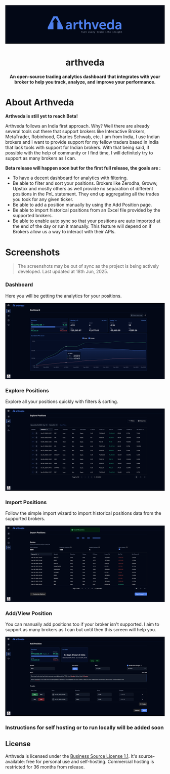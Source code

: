<div align="center">
  <img src="./.github/screenshots/banner.png" alt="arthveda banner" />
  <h1>arthveda</h1>
  <p><strong>An open-source trading analytics dashboard that integrates with your broker to help you track, analyze, and improve your performance.</strong></p>
</div>

# About Arthveda

**Arthveda is still yet to reach Beta!**

Arthveda follows an India first approach.
Why? Well there are already several tools out there that support brokers like Interactive Brokers, MetaTrader, Robinhood, Charles Schwab, etc. I am from India, I use Indian brokers and I want to provide support for my fellow traders based in India that lack tools with support for Indian brokers. With that being said, if possible with the help of community or I find time, I will definitely try to support as many brokers as I can.

**Beta release will happen soon but for the first full release, the goals are :**

-   To have a decent dashboard for analytics with filtering.
-   Be able to filter and sort your positions. Brokers like Zerodha, Groww, Upstox and mostly others as well provide no separation of different positions in the PnL statement. They end up aggregating all the trades you took for any given ticker.
-   Be able to add a position manually by using the Add Position page.
-   Be able to import historical positions from an Excel file provided by the supported brokers.
-   Be able to enable auto sync so that your positions are auto imported at the end of the day or run it manually. This feature will depend on if Brokers allow us a way to interact with their APIs.

# Screenshots

> The screenshots may be out of sync as the project is being actively developed. Last updated at 18th Jun, 2025.

### Dashboard

Here you will be getting the analytics for your positions.

<img src="./.github/screenshots/dashboard.png" alt="arthveda dashboard" />

### Explore Positions

Explore all your positions quickly with filters & sorting.

<img src="./.github/screenshots/explore_positions.png" alt="arthveda dashboard" />

### Import Positions

Follow the simple import wizard to import historical positions data from the supported brokers.

<img src="./.github/screenshots/import_positions.png" alt="arthveda dashboard" />

### Add/View Position

You can manually add positions too if your broker isn't supported.
I aim to support as many brokers as I can but until then this screen will help you.

<img src="./.github/screenshots/position.png" alt="arthveda dashboard" />

### Instructions for self hosting or to run locally will be added soon

## License

Arthveda is licensed under the [Business Source License 1.1](./LICENSE).
It's source-available: free for personal use and self-hosting.
Commercial hosting is restricted for 36 months from release.

